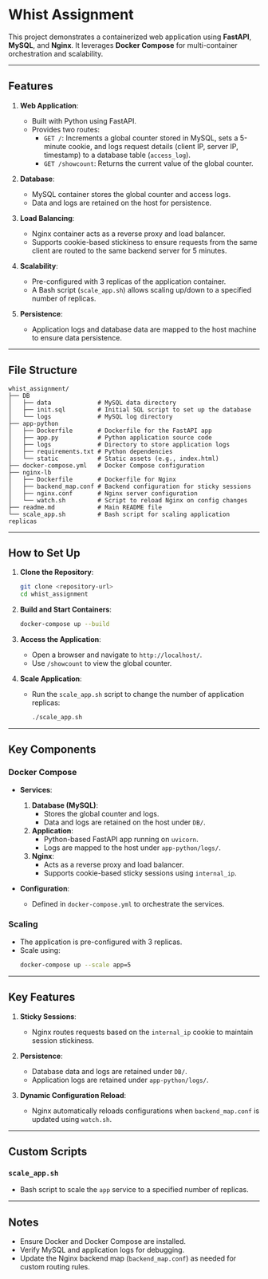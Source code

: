 # Whist Assignment

This project demonstrates a containerized web application using **FastAPI**, **MySQL**, and **Nginx**. It leverages **Docker Compose** for multi-container orchestration and scalability.

---

## Features

1. **Web Application**:
   - Built with Python using FastAPI.
   - Provides two routes:
     - `GET /`: Increments a global counter stored in MySQL, sets a 5-minute cookie, and logs request details (client IP, server IP, timestamp) to a database table (`access_log`).
     - `GET /showcount`: Returns the current value of the global counter.

2. **Database**:
   - MySQL container stores the global counter and access logs.
   - Data and logs are retained on the host for persistence.

3. **Load Balancing**:
   - Nginx container acts as a reverse proxy and load balancer.
   - Supports cookie-based stickiness to ensure requests from the same client are routed to the same backend server for 5 minutes.

4. **Scalability**:
   - Pre-configured with 3 replicas of the application container.
   - A Bash script (`scale_app.sh`) allows scaling up/down to a specified number of replicas.

5. **Persistence**:
   - Application logs and database data are mapped to the host machine to ensure data persistence.

---

## File Structure
```
whist_assignment/
├── DB
│   ├── data             # MySQL data directory
│   ├── init.sql         # Initial SQL script to set up the database
│   └── logs             # MySQL log directory
├── app-python
│   ├── Dockerfile       # Dockerfile for the FastAPI app
│   ├── app.py           # Python application source code
│   ├── logs             # Directory to store application logs
│   ├── requirements.txt # Python dependencies
│   └── static           # Static assets (e.g., index.html)
├── docker-compose.yml   # Docker Compose configuration
├── nginx-lb
│   ├── Dockerfile       # Dockerfile for Nginx
│   ├── backend_map.conf # Backend configuration for sticky sessions
│   ├── nginx.conf       # Nginx server configuration
│   └── watch.sh         # Script to reload Nginx on config changes
├── readme.md            # Main README file
└── scale_app.sh         # Bash script for scaling application replicas
```

---

## How to Set Up

1. **Clone the Repository**:
   ```bash
   git clone <repository-url>
   cd whist_assignment
   ```

2. **Build and Start Containers**:
   ```bash
   docker-compose up --build
   ```

3. **Access the Application**:
   - Open a browser and navigate to `http://localhost/`.
   - Use `/showcount` to view the global counter.

4. **Scale Application**:
   - Run the `scale_app.sh` script to change the number of application replicas:
     ```bash
     ./scale_app.sh
     ```

---

## Key Components

### Docker Compose

- **Services**:
  1. **Database (MySQL)**:
     - Stores the global counter and logs.
     - Data and logs are retained on the host under `DB/`.
  2. **Application**:
     - Python-based FastAPI app running on `uvicorn`.
     - Logs are mapped to the host under `app-python/logs/`.
  3. **Nginx**:
     - Acts as a reverse proxy and load balancer.
     - Supports cookie-based sticky sessions using `internal_ip`.

- **Configuration**:
  - Defined in `docker-compose.yml` to orchestrate the services.

### Scaling
- The application is pre-configured with 3 replicas.
- Scale using:
  ```bash
  docker-compose up --scale app=5
  ```

---

## Key Features

1. **Sticky Sessions**:
   - Nginx routes requests based on the `internal_ip` cookie to maintain session stickiness.

2. **Persistence**:
   - Database data and logs are retained under `DB/`.
   - Application logs are retained under `app-python/logs/`.

3. **Dynamic Configuration Reload**:
   - Nginx automatically reloads configurations when `backend_map.conf` is updated using `watch.sh`.

---

## Custom Scripts

### `scale_app.sh`
- Bash script to scale the `app` service to a specified number of replicas.

---

## Notes

- Ensure Docker and Docker Compose are installed.
- Verify MySQL and application logs for debugging.
- Update the Nginx backend map (`backend_map.conf`) as needed for custom routing rules.
